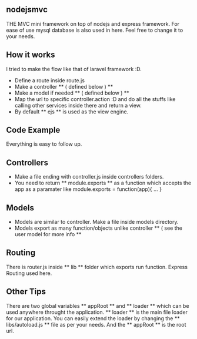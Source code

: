 ## nodejsmvc

THE MVC mini framework on top of nodejs and express framework. For ease of use mysql database is also used in here. Feel free to change it to your needs.

## How it works
I tried to make the flow like that of laravel framework :D.
* Define a route inside route.js
* Make a controller ** ( defined below ) **
* Make a model if needed  ** ( defined below ) **
* Map the url to specific controller.action :D and do all the stuffs like calling other services inside there and return a view.
* By default ** ejs ** is used as the view engine.

## Code Example

Everything is easy to follow up.
## Controllers
* Make a file ending with controller.js inside controllers folders.
* You need to return ** module.exports ** as a function which accepts the app as a paramater like
module.exports = function(app){ ... }

## Models
* Models are similar to controller. Make a file inside models directory.
* Models export as many function/objects unlike controller ** ( see the user model for more info **

## Routing
There is router.js inside ** lib ** folder which exports run function. Express Routing used here.

## Other Tips
There are two global variables ** appRoot ** and ** loader ** which can be used anywhere throught the application. ** loader ** is the main file loader for our application. You can easily extend the loader by changing the ** libs/autoload.js ** file as per your needs.
And the ** appRoot ** is the root url. 


